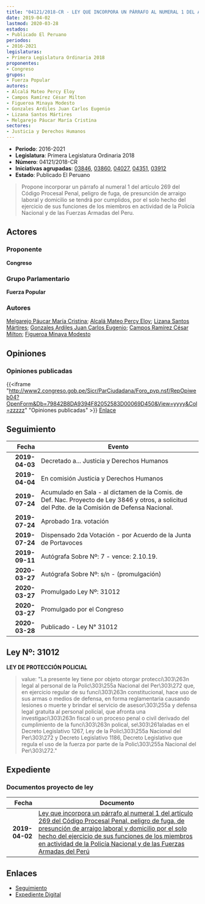 ```yaml
---
title: "04121/2018-CR - LEY QUE INCORPORA UN PÁRRAFO AL NUMERAL 1 DEL ARTÍCULO 269 DEL CÓDIGO PROCESAL PENAL, PELIGRO DE FUGA, DE PRESUNCIÓN DE ARRAIGO LABORAL Y DOMICILIO POR EL SOLO HECHO DEL EJERCICIO DE SUS FUNCIONES DE LOS MIEMBROS EN ACTIVIDAD DE LA POLICÍA NACIONAL Y DE LAS FUERZAS ARMADAS DEL PERÚ"
date: 2019-04-02
lastmod: 2020-03-28
estados:
- Publicado El Peruano
periodos:
- 2016-2021
legislaturas:
- Primera Legislatura Ordinaria 2018
proponentes:
- Congreso
grupos:
- Fuerza Popular
autores:
- Alcalá Mateo Percy Eloy
- Campos Ramírez César Milton
- Figueroa Minaya Modesto
- Gonzales Ardiles Juan Carlos Eugenio
- Lizana Santos Mártires
- Melgarejo Páucar María Cristina
sectores:
- Justicia y Derechos Humanos
---
```

- **Periodo**: 2016-2021
- **Legislatura**: Primera Legislatura Ordinaria 2018
- **Número**: 04121/2018-CR
- **Iniciativas agrupadas**: [03846](../../03800/03846), [03860](../../03800/03860), [04027](../../04000/04027), [04351](../../04300/04351), [03912](../../03900/03912)
- **Estado**: Publicado El Peruano

> Propone incorporar un párrafo al numeral 1 del artículo 269 del Código Procesal Penal, peligro de fuga, de presunción de arraigo laboral y domicilio se tendrá por cumplidos, por el solo hecho del ejercicio de sus funciones de los miembros en actividad de la Policía Nacional y de las Fuerzas Armadas del Peru.


## Actores

### Proponente

**Congreso**

### Grupo Parlamentario

**Fuerza Popular**

### Autores

[Melgarejo Páucar María Cristina](mailto:mailto:mmelgarejo@congreso.gob.pe); [Alcalá Mateo Percy Eloy](mailto:mailto:palcala@congreso.gob.pe); [Lizana Santos Mártires](mailto:mailto:mlizana@congreso.gob.pe); [Gonzales Ardiles Juan Carlos Eugenio](mailto:mailto:jgonzalesa@congreso.gob.pe); [Campos Ramírez César Milton](mailto:mailto:ccampos@congreso.gob.pe); [Figueroa Minaya Modesto](mailto:mailto:mfigueroam@congreso.gob.pe)

## Opiniones

### Opiniones publicadas

{{<iframe "http://www2.congreso.gob.pe/Sicr/ParCiudadana/Foro_pvp.nsf/RepOpiweb04?OpenForm&Db=79842B8DA9394F82052583D00069D450&View=yyyy&Col=zzzzz" "Opiniones publicadas" >}}
[Enlace](http://www2.congreso.gob.pe/Sicr/ParCiudadana/Foro_pvp.nsf/RepOpiweb04?OpenForm&Db=79842B8DA9394F82052583D00069D450&View=yyyy&Col=zzzzz)


## Seguimiento

| Fecha | Evento |
|------:|--------|
| **2019-04-03** | Decretado a... Justicia y Derechos Humanos |
| **2019-04-04** | En comisión Justicia y Derechos Humanos |
| **2019-07-24** | Acumulado en Sala - al dictamen de la Comis. de Def. Nac. Proyecto de Ley 3846 y otros, a solicitud del Pdte. de la Comisión de Defensa Nacional. |
| **2019-07-24** | Aprobado 1ra. votación |
| **2019-07-24** | Dispensado 2da Votación - por Acuerdo de la Junta de Portavoces |
| **2019-09-11** | Autógrafa Sobre Nº: 7 - vence: 2.10.19. |
| **2020-03-27** | Autógrafa Sobre Nº: s/n - (promulgación) |
| **2020-03-27** | Promulgado Ley Nº: 31012 |
| **2020-03-27** | Promulgado por el Congreso |
| **2020-03-28** | Publicado - Ley N° 31012 |

## Ley Nº: 31012

**LEY DE PROTECCIÓN POLICIAL**

> value: "La presente ley tiene por objeto otorgar protecci\303\263n legal al personal de la Polic\303\255a Nacional del Per\303\272 que, en ejercicio regular de su funci\303\263n constitucional, hace uso de sus armas o medios de defensa, en forma reglamentaria causando lesiones o muerte y brindar el servicio de asesor\303\255a y defensa legal gratuita al personal policial, que afronta una investigaci\303\263n fiscal o un proceso penal o civil derivado del cumplimiento de la funci\303\263n polical, se\303\261aladas en el Decreto Legislativo 1267, Ley de la Polic\303\255a Nacional del Per\303\272 y Decreto Legislativo 1186, Decreto Legislativo que regula el uso de la fuerza por parte de la Polic\303\255a Nacional del Per\303\272."


## Expediente

### Documentos proyecto de ley

| Fecha | Documento |
|------:|-----------|
| **2019-04-02** | [Ley que incorpora un párrafo al numeral 1 del artículo 269 del Código Procesal Penal, peligro de fuga, de presunción de arraigo laboral y domicilio por el solo hecho del ejercicio de sus funciones de los miembros en actividad de la Policía Nacional y de las Fuerzas Armadas del Perú](http://www.leyes.congreso.gob.pe/Documentos/2016_2021/Proyectos_de_Ley_y_de_Resoluciones_Legislativas/PL0412120190402..pdf) |

## Enlaces

- [Seguimiento](http://www2.congreso.gob.pe/Sicr/TraDocEstProc/CLProLey2016.nsf/f7fff46988ca05b1052578e100829cc7/dc70e45c68d7b89f052583d0006f696e?OpenDocument)
- [Expediente Digital](http://www2.congreso.gob.pe/Sicr/TraDocEstProc/Expvirt_2011.nsf/visbusqptramdoc1621/04121?opendocument)


